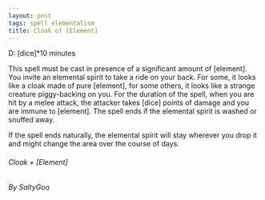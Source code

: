 ```yaml
---
layout: post
tags: spell elementalism
title: Cloak of [Element]
---
```


D: [dice]*10 minutes

This spell must be cast in presence of a significant amount of [element]. You invite an elemental spirit to take a ride on your back. For some, it looks like a cloak made of pure [element], for some others, it looks like a strange creature piggy-backing on you. For the duration of the spell, when you are hit by a melee attack, the attacker takes [dice] points of damage and you are immune to [element]. The spell ends if the elemental spirit is washed or snuffed away.

If the spell ends naturally, the elemental spirit will stay wherever you drop it and might change the area over the course of days.

###### Cloak + [Element]
###### By SaltyGoo
